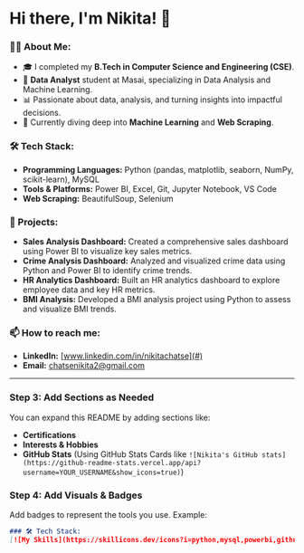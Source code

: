 # Hi there, I'm Nikita! 👋

### 👨‍💻 About Me:
- 🎓 I completed my **B.Tech in Computer Science and Engineering (CSE)**.
- 🎯 **Data Analyst** student at Masai, specializing in Data Analysis and Machine Learning.
- 📊 Passionate about data, analysis, and turning insights into impactful decisions.
- 🌱 Currently diving deep into **Machine Learning** and **Web Scraping**.

### 🛠 Tech Stack:
- **Programming Languages:** Python (pandas, matplotlib, seaborn, NumPy, scikit-learn), MySQL
- **Tools & Platforms:** Power BI, Excel, Git, Jupyter Notebook, VS Code
- **Web Scraping:** BeautifulSoup, Selenium

### 🚀 Projects:
- **Sales Analysis Dashboard:** Created a comprehensive sales dashboard using Power BI to visualize key sales metrics.
- **Crime Analysis Dashboard:** Analyzed and visualized crime data using Python and Power BI to identify crime trends.
- **HR Analytics Dashboard:** Built an HR analytics dashboard to explore employee data and key HR metrics.
- **BMI Analysis:** Developed a BMI analysis project using Python to assess and visualize BMI trends.

### 📫 How to reach me:
- **LinkedIn:** [www.linkedin.com/in/nikitachatse](#)
- **Email:** [chatsenikita2@gmail.com](mailto:#)

---

### Step 3: Add Sections as Needed
You can expand this README by adding sections like:
- **Certifications**
- **Interests & Hobbies**
- **GitHub Stats** (Using GitHub Stats Cards like `![Nikita's GitHub stats](https://github-readme-stats.vercel.app/api?username=YOUR_USERNAME&show_icons=true)`)

### Step 4: Add Visuals & Badges
Add badges to represent the tools you use. Example:

```markdown
### 🛠 Tech Stack:
[![My Skills](https://skillicons.dev/icons?i=python,mysql,powerbi,github,git,bootstrap,vscode)](https://skillicons.dev)

